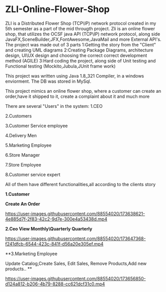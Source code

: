  # ZLI-Online-Flower-Shop
ZLI is a Distributed Flower Shop (TCP\IP) network protocol created in my 5th semester as a part of the mid througth project.
Zli is an online flower shop, that utilizes the OCSF java API (TCP\IP) network protocol, along side JavaFX,SceneBuilder,JFX,FontAwesome,JavaMail and more External API's.
The project was made out of 3 parts
1:Getting the story from the "Client" and creating UML diagrams 
2:Creating Package Diagrams, architecture design, UI\UX design and choosing the correct correct development method (AGILE)
3:Hard coding the project, along side of Unit testing and Functional testing (Mockito,Jubula,JUnit frame work)

This project was written using Java 1.8_321 Compiler, in a windows enviorment.
The DB was stored in MySql.

This project mimics an online flower shop, where a customer can create an order,have it shipped to it, create a complaint about it and much more

There are several "Users" in the system:
1.CEO

2.Customers

3.Customer Service employee

4.Delivery Men

5.Marketing Employee

6.Store Manager

7.Store Employee

8.Customer service expert

All of them have different functionalities,all according to the clients story


**1.Customer**
                                                                        
**Create An Order**

https://user-images.githubusercontent.com/88554020/173638621-4e885d7f-2f83-42c2-9d7e-300e4a53438d.mp4

**2.Ceo
View Monthly\Quarterly Quarterly**

https://user-images.githubusercontent.com/88554020/173647368-f241dfcb-6544-423c-841f-d56a20e305ef.mp4

**3.Marketing Employee

Update Catalog,Create Sales, Edit Sales, Remove Products,Add new products.. **

https://user-images.githubusercontent.com/88554020/173656850-d124a812-b206-4b79-8288-cc621dcf31c0.mp4







